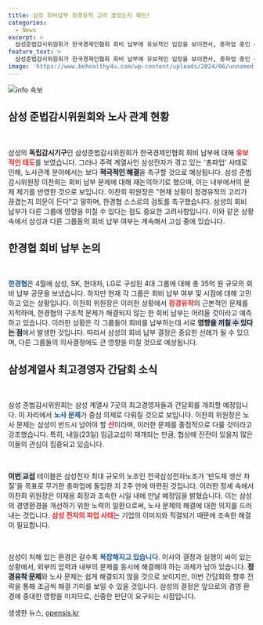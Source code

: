 ```yaml
---
title: 삼성 회비납부 정경유착 고리 끊었는지 확인!
categories:
  - News
excerpt: >
  삼성준법감시위원회가 한국경제인협회 회비 납부에 유보적인 입장을 보이면서, 총파업 중인 삼성전자와의 노사관계 해결에 집중할 방침을 밝히고 있습니다. 과연 이재용 회장과의 만남이 어떤 변화를 가져올까요? 클릭해서 확인해보세요!
feature_text: >
  삼성준법감시위원회가 한국경제인협회 회비 납부에 유보적인 입장을 보이면서, 총파업 중인 삼성전자와의 노사관계 해결에 집중할 방침을 밝히고 있습니다. 과연 이재용 회장과의 만남이 어떤 변화를 가져올까요? 클릭해서 확인해보세요!
image: 'https://www.behealthy4u.com/wp-content/uploads/2024/06/unnamed-file.png'
---
```


<p><img src="https://www.behealthy4u.com/wp-content/uploads/2024/06/unnamed-file.png" alt="info 속보" /></p>

<h2 data-ke-size="size26">삼성 준법감시위원회와 노사 관계 현황</h2>

<p data-ke-size="size16">&nbsp;</p>

<p>삼성의 <b>독립감시기구</b>인 삼성준법감시위원회가 한국경제인협회 회비 납부에 대해 <b><span style="color: #ee2323;">유보적인 태도</span></b>를 보였습니다. 그러나 주력 계열사인 삼성전자가 겪고 있는 '총파업' 사태로 인해, 노사관계 분야에서는 보다 <b><span style="background-color: #21538527;">적극적인 해결</span></b>을 촉구할 것으로 예상됩니다. 삼성 준법감시위원장 이찬희는 회비 납부 문제에 대해 재논의하기로 했으며, 이는 내부에서의 문제 제기를 반영한 것으로 보입니다. 이찬희 위원장은 "현재 상황이 정경유착의 고리가 끊겼는지 의문이 든다"고 말하며, 한경협 스스로의 검토를 촉구했습니다. 삼성의 회비 납부가 다른 그룹에 영향을 미칠 수 있다는 점도 중요한 고려사항입니다. 이와 같은 상황 속에서 삼성과 다른 그룹들의 회비 납부 여부는 계속해서 고심 중에 있습니다.</p></p>

<h2 data-ke-size="size26">한경협 회비 납부 논의</h2>

<p data-ke-size="size16">&nbsp;</p>

<p><b><span style="color: #1a5490;">한경협</span></b>은 4월에 삼성, SK, 현대차, LG로 구성된 4대 그룹에 대해 총 35억 원 규모의 회비 납부 공문을 보냈습니다. 하지만 현재 각 그룹은 회비 납부 여부 및 시점에 대해 고민하고 있는 상황입니다. 이찬희 위원장은 이러한 상황에서 <b><span style="color: #ee2323;">정경유착</span></b>의 근본적인 문제를 지적하며, 한경협의 구조적 문제가 해결되지 않는 한 회비 납부는 어려울 것이라고 예측하고 있습니다. 이러한 상황은 각 그룹들이 회비를 납부하는데 서로 <b><span style="background-color: #21538527;">영향을 끼칠 수 있다는 점</span></b>에서 발생한 것입니다. 따라서 삼성의 회비 납부 결정은 중요한 선례가 될 수 있으며, 다른 그룹들의 의사결정에도 큰 영향을 미칠 것으로 예상됩니다.</p></p>

<h2 data-ke-size="size26">삼성계열사 최고경영자 간담회 소식</h2>

<p data-ke-size="size16">&nbsp;</p>

<p>삼성 준법감시위원회는 삼성 계열사 7곳의 최고경영자들과 간담회를 개최할 예정입니다. 이 자리에서 <b><span style="color: #1a5490;">노사 문제</span></b>가 중심 의제로 다뤄질 것으로 보입니다. 이찬희 위원장은 노사 문제는 삼성이 반드시 넘어야 할 <b><span style="color: #ee2323;">산</span></b>이라며, 이러한 문제를 중점적으로 다룰 것이라고 강조했습니다. 특히, 내일(23일) 임금교섭이 재개되는 만큼, 협상에 진전이 있을지 많은 이들의 관심이 집중되고 있습니다. </p></p>

<p data-ke-size="size16">&nbsp;</p>

<p><b><span style="background-color: #21538527;">이번 교섭</span></b> 테이블은 삼성전자 최대 규모의 노조인 전국삼성전자노조가 '반도체 생산 차질'을 목표로 무기한 총파업에 돌입한 지 2주 만에 마련된 것입니다. 이러한 정세 속에서 이찬희 위원장은 이재용 회장과 조속한 시일 내에 만날 예정임을 밝혔습니다. 이는 삼성의 경영환경을 개선하기 위한 노력의 일환으로써, 노사 문제의 해결에 대한 의지를 드러내는 것입니다. <b><span style="color: #ee2323;">삼성 전자의 파업 사태</span></b>는 기업의 이미지와 직결되기 때문에 조속한 해결이 필요합니다.</p></p>

<p data-ke-size="size16">&nbsp;</p>

<p>삼성이 처해 있는 환경은 갈수록 <b><span style="color: #1a5490;">복잡해지고 있습니다</span></b>. 이사의 결정과 실행이 싸이 있는 상황에서, 외부의 압력과 내부의 문제를 동시에 해결해야 하는 과제가 남아 있습니다. <b><span style="background-color: #21538527;">정경유착 문제</span></b>와 노사 문제는 쉽게 해결되지 않을 것으로 보이지만, 이번 간담회와 향후 전략을 통해 조금씩 해결 기미를 보일 수 있을 것입니다. 삼성의 결정은 앞으로의 경영 환경에 중대한 영향을 미치므로, 신중한 판단이 요구되는 시점입니다.</p>
생생한 뉴스, <a href="https://opensis.kr" rel="dofollow">opensis.kr</a>



